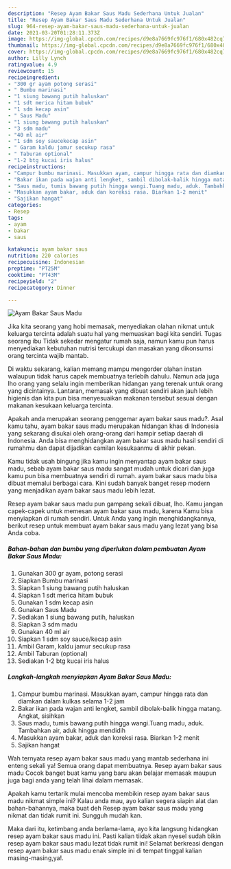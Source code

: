 ```yaml
---
description: "Resep Ayam Bakar Saus Madu Sederhana Untuk Jualan"
title: "Resep Ayam Bakar Saus Madu Sederhana Untuk Jualan"
slug: 964-resep-ayam-bakar-saus-madu-sederhana-untuk-jualan
date: 2021-03-20T01:28:11.373Z
image: https://img-global.cpcdn.com/recipes/d9e8a7669fc976f1/680x482cq70/ayam-bakar-saus-madu-foto-resep-utama.jpg
thumbnail: https://img-global.cpcdn.com/recipes/d9e8a7669fc976f1/680x482cq70/ayam-bakar-saus-madu-foto-resep-utama.jpg
cover: https://img-global.cpcdn.com/recipes/d9e8a7669fc976f1/680x482cq70/ayam-bakar-saus-madu-foto-resep-utama.jpg
author: Lilly Lynch
ratingvalue: 4.9
reviewcount: 15
recipeingredient:
- "300 gr ayam potong serasi"
- " Bumbu marinasi"
- "1 siung bawang putih haluskan"
- "1 sdt merica hitam bubuk"
- "1 sdm kecap asin"
- " Saus Madu"
- "1 siung bawang putih haluskan"
- "3 sdm madu"
- "40 ml air"
- "1 sdm soy saucekecap asin"
- " Garam kaldu jamur secukup rasa"
- " Taburan optional"
- "1-2 btg kucai iris halus"
recipeinstructions:
- "Campur bumbu marinasi. Masukkan ayam, campur hingga rata dan diamkan dalam kulkas selama 1-2 jam"
- "Bakar ikan pada wajan anti lengket, sambil dibolak-balik hingga matang. Angkat, sisihkan"
- "Saus madu, tumis bawang putih hingga wangi.Tuang madu, aduk. Tambahkan air, aduk hingga mendidih"
- "Masukkan ayam bakar, aduk dan koreksi rasa. Biarkan 1-2 menit"
- "Sajikan hangat"
categories:
- Resep
tags:
- ayam
- bakar
- saus

katakunci: ayam bakar saus 
nutrition: 220 calories
recipecuisine: Indonesian
preptime: "PT25M"
cooktime: "PT43M"
recipeyield: "2"
recipecategory: Dinner

---
```



![Ayam Bakar Saus Madu](https://img-global.cpcdn.com/recipes/d9e8a7669fc976f1/680x482cq70/ayam-bakar-saus-madu-foto-resep-utama.jpg)

Jika kita seorang yang hobi memasak, menyediakan olahan nikmat untuk keluarga tercinta adalah suatu hal yang memuaskan bagi kita sendiri. Tugas seorang ibu Tidak sekedar mengatur rumah saja, namun kamu pun harus menyediakan kebutuhan nutrisi tercukupi dan masakan yang dikonsumsi orang tercinta wajib mantab.

Di waktu  sekarang, kalian memang mampu mengorder olahan instan walaupun tidak harus capek membuatnya terlebih dahulu. Namun ada juga lho orang yang selalu ingin memberikan hidangan yang terenak untuk orang yang dicintainya. Lantaran, memasak yang dibuat sendiri akan jauh lebih higienis dan kita pun bisa menyesuaikan makanan tersebut sesuai dengan makanan kesukaan keluarga tercinta. 



Apakah anda merupakan seorang penggemar ayam bakar saus madu?. Asal kamu tahu, ayam bakar saus madu merupakan hidangan khas di Indonesia yang sekarang disukai oleh orang-orang dari hampir setiap daerah di Indonesia. Anda bisa menghidangkan ayam bakar saus madu hasil sendiri di rumahmu dan dapat dijadikan camilan kesukaanmu di akhir pekan.

Kamu tidak usah bingung jika kamu ingin menyantap ayam bakar saus madu, sebab ayam bakar saus madu sangat mudah untuk dicari dan juga kamu pun bisa membuatnya sendiri di rumah. ayam bakar saus madu bisa dibuat memalui berbagai cara. Kini sudah banyak banget resep modern yang menjadikan ayam bakar saus madu lebih lezat.

Resep ayam bakar saus madu pun gampang sekali dibuat, lho. Kamu jangan capek-capek untuk memesan ayam bakar saus madu, karena Kamu bisa menyiapkan di rumah sendiri. Untuk Anda yang ingin menghidangkannya, berikut resep untuk membuat ayam bakar saus madu yang lezat yang bisa Anda coba.

<!--inarticleads1-->

##### Bahan-bahan dan bumbu yang diperlukan dalam pembuatan Ayam Bakar Saus Madu:

1. Gunakan 300 gr ayam, potong serasi
1. Siapkan  Bumbu marinasi
1. Siapkan 1 siung bawang putih haluskan
1. Siapkan 1 sdt merica hitam bubuk
1. Gunakan 1 sdm kecap asin
1. Gunakan  Saus Madu
1. Sediakan 1 siung bawang putih, haluskan
1. Siapkan 3 sdm madu
1. Gunakan 40 ml air
1. Siapkan 1 sdm soy sauce/kecap asin
1. Ambil  Garam, kaldu jamur secukup rasa
1. Ambil  Taburan (optional)
1. Sediakan 1-2 btg kucai iris halus




<!--inarticleads2-->

##### Langkah-langkah menyiapkan Ayam Bakar Saus Madu:

1. Campur bumbu marinasi. Masukkan ayam, campur hingga rata dan diamkan dalam kulkas selama 1-2 jam
1. Bakar ikan pada wajan anti lengket, sambil dibolak-balik hingga matang. Angkat, sisihkan
1. Saus madu, tumis bawang putih hingga wangi.Tuang madu, aduk. Tambahkan air, aduk hingga mendidih
1. Masukkan ayam bakar, aduk dan koreksi rasa. Biarkan 1-2 menit
1. Sajikan hangat




Wah ternyata resep ayam bakar saus madu yang mantab sederhana ini enteng sekali ya! Semua orang dapat membuatnya. Resep ayam bakar saus madu Cocok banget buat kamu yang baru akan belajar memasak maupun juga bagi anda yang telah lihai dalam memasak.

Apakah kamu tertarik mulai mencoba membikin resep ayam bakar saus madu nikmat simple ini? Kalau anda mau, ayo kalian segera siapin alat dan bahan-bahannya, maka buat deh Resep ayam bakar saus madu yang nikmat dan tidak rumit ini. Sungguh mudah kan. 

Maka dari itu, ketimbang anda berlama-lama, ayo kita langsung hidangkan resep ayam bakar saus madu ini. Pasti kalian tiidak akan nyesel sudah bikin resep ayam bakar saus madu lezat tidak rumit ini! Selamat berkreasi dengan resep ayam bakar saus madu enak simple ini di tempat tinggal kalian masing-masing,ya!.

